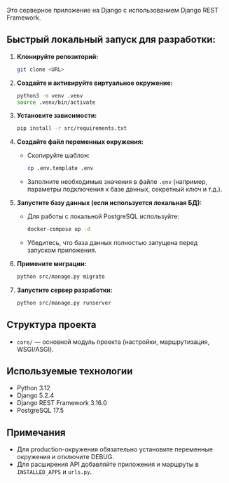 Это серверное приложение на Django с использованием Django REST Framework.

## Быстрый локальный запуск для разработки:

1. **Клонируйте репозиторий:**
   ```bash
   git clone <URL>
   ```

2. **Создайте и активируйте виртуальное окружение:**
   ```bash
   python3 -m venv .venv
   source .venv/bin/activate
   ```

3. **Установите зависимости:**
   ```bash
   pip install -r src/requirements.txt
   ```

4. **Создайте файл переменных окружения:**
   - Скопируйте шаблон:
     ```bash
     cp .env.template .env
     ```
   - Заполните необходимые значения в файле `.env` (например, параметры подключения к базе данных, секретный ключ и т.д.).

5. **Запустите базу данных (если используется локальная БД):**
   - Для работы с локальной PostgreSQL используйте:
     ```bash
     docker-compose up -d
     ```
   - Убедитесь, что база данных полностью запущена перед запуском приложения.

6. **Примените миграции:**
   ```bash
   python src/manage.py migrate
   ```

7. **Запустите сервер разработки:**
   ```bash
   python src/manage.py runserver
   ```

## Структура проекта

- `core/` — основной модуль проекта (настройки, маршрутизация, WSGI/ASGI).

## Используемые технологии

- Python 3.12
- Django 5.2.4
- Django REST Framework 3.16.0
- PostgreSQL 17.5

## Примечания

- Для production-окружения обязательно установите переменные окружения и отключите DEBUG.
- Для расширения API добавляйте приложения и маршруты в `INSTALLED_APPS` и `urls.py`.
